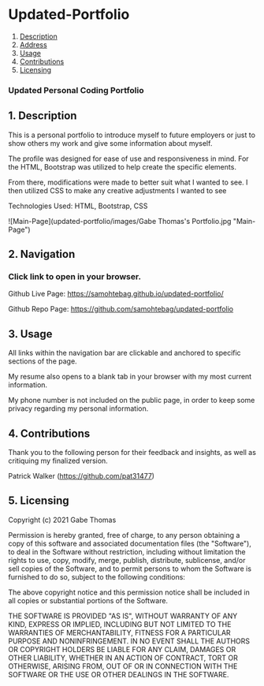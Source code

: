 # Updated-Portfolio

1. [Description](#desc)
2. [Address](#address)
3. [Usage](#usage)
4. [Contributions](#contributions)
5. [Licensing](#licensing)

### Updated Personal Coding Portfolio

<a name="desc"></a>
## 1. Description

This is a personal portfolio to introduce myself to future employers or just to show others my work and give some information about myself.

The profile was designed for ease of use and responsiveness in mind. For the HTML, Bootstrap was utilized to help create the specific elements.

From there, modifications were made to better suit what I wanted to see. I then utilized CSS to make any creative adjustments I wanted to see

Technologies Used: HTML, Bootstrap, CSS

![Main-Page](updated-portfolio/images/Gabe Thomas's Portfolio.jpg "Main-Page")


<a name="address"></a>
## 2. Navigation

### Click link to open in your browser.

Github Live Page: https://samohtebag.github.io/updated-portfolio/

Github Repo Page: https://github.com/samohtebag/updated-portfolio


<a name="usage"></a>
## 3. Usage

All links within the navigation bar are clickable and anchored to specific sections of the page.

My resume also opens to a blank tab in your browser with my most current information.

My phone number is not included on the public page, in order to keep some privacy regarding my personal information.


<a name="contributions"></a>
## 4. Contributions

Thank you to the following person for their feedback and insights, as well as critiquing my finalized version.

Patrick Walker (https://github.com/pat31477)


<a name="licensing"></a>
## 5. Licensing
Copyright (c) 2021 Gabe Thomas

Permission is hereby granted, free of charge, to any person obtaining
a copy of this software and associated documentation files (the
"Software"), to deal in the Software without restriction, including
without limitation the rights to use, copy, modify, merge, publish,
distribute, sublicense, and/or sell copies of the Software, and to
permit persons to whom the Software is furnished to do so, subject to
the following conditions:

The above copyright notice and this permission notice shall be
included in all copies or substantial portions of the Software.

THE SOFTWARE IS PROVIDED "AS IS", WITHOUT WARRANTY OF ANY KIND,
EXPRESS OR IMPLIED, INCLUDING BUT NOT LIMITED TO THE WARRANTIES OF
MERCHANTABILITY, FITNESS FOR A PARTICULAR PURPOSE AND
NONINFRINGEMENT. IN NO EVENT SHALL THE AUTHORS OR COPYRIGHT HOLDERS BE
LIABLE FOR ANY CLAIM, DAMAGES OR OTHER LIABILITY, WHETHER IN AN ACTION
OF CONTRACT, TORT OR OTHERWISE, ARISING FROM, OUT OF OR IN CONNECTION
WITH THE SOFTWARE OR THE USE OR OTHER DEALINGS IN THE SOFTWARE.